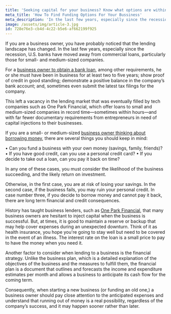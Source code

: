 ```yaml
---
title: 'Seeking capital for your business? Know what options are within reach'
meta_title: 'How To Find Funding Options For Your Bussiness'
meta_description: 'In the last few years, especially since the recession, U.S. banks have moved away from commercial loans, particularly those for small- and medium-sized companies.'
image: /assets/img/article-3.jpg
id: 728e76e3-cb4d-4c22-b5e6-af662199f925
---
```

If you are a business owner, you have probably noticed that the lending landscape has changed. In the last few years, especially since the recession, U.S. banks have moved away from commercial loans, particularly those for small- and medium-sized companies.

For a [business owner to obtain a bank loan](https://www.oneparkfinancial.com/blog/working-capital-matters-to-a-small-business-owner), among other requirements, he or she must have been in business for at least two to five years; show proof of credit in good standing; demonstrate a positive balance in the company’s bank account; and, sometimes even submit the latest tax filings for the company.

This left a vacancy in the lending market that was eventually filled by tech companies such as One Park Financial, which offer loans to small and medium-sized companies in record time—sometimes within hours—and with far fewer documentary requirements from entrepreneurs in need of capital injections to their businesses.

If you are a small- or medium-sized [business owner thinking about borrowing money](https://www.oneparkfinancial.com/blog/alternative-business-funding-options), there are several things you should keep in mind:

•	Can you fund a business with your own money (savings, family, friends)?
•	If you have good credit, can you use a personal credit card?
•	If you decide to take out a loan, can you pay it back on time?

In any one of these cases, you must consider the likelihood of the business succeeding, and the likely return on investment.

Otherwise, in the first case, you are at risk of losing your savings. In the second case, if the business fails, you may ruin your personal credit. In case number three, if you decide to borrow money and cannot pay it back, there are long term financial and credit consequences.

History has taught business lenders, such as [One Park Financial](https://www.oneparkfinancial.com/), that many business owners are hesitant to inject capital when the business is successful.  But, at times, it is good to maintain a reserve or backup that may help cover expenses during an unexpected downturn. Think of it as health insurance, you hope you're going to stay well but need to be covered in the event of an illness. The interest rate on the loan is a small price to pay to have the money when you need it. 

Another factor to consider when lending to a business is the financial strategy. Unlike the business plan, which is a detailed explanation of the objectives of the business and the measures to fulfill them, the financial plan is a document that outlines and forecasts the income and expenditure estimates per month and allows a business to anticipate its cash flow for the coming term.

Consequently, when starting a new business (or funding an old one,) a business owner should pay close attention to the anticipated expenses and understand that running out of money is a real possibility, regardless of the company’s success, and it may happen sooner rather than later.